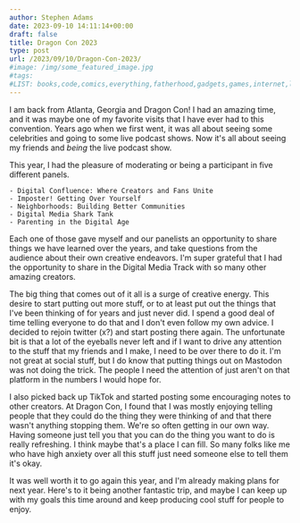 ```yaml
---
author: Stephen Adams
date: 2023-09-10 14:11:14+00:00
draft: false
title: Dragon Con 2023
type: post
url: /2023/09/10/Dragon-Con-2023/
#image: /img/some_featured_image.jpg
#tags:
#LIST: books,code,comics,everything,fatherhood,gadgets,games,internet,life,movies,music,nerd,podcasting,politics,random,science,tech,tv,video,work,writing
---
```

I am back from Atlanta, Georgia and Dragon Con! I had an amazing time, and it was maybe one of my favorite visits that I have ever had to this convention.
Years ago when we first went, it was all about seeing some celebrities and going to some live podcast shows. Now it's all about seeing my friends and _being_
the live podcast show.

This year, I had the pleasure of moderating or being a participant in five different panels.

```
- Digital Confluence: Where Creators and Fans Unite
- Imposter! Getting Over Yourself
- Neighborhoods: Building Better Communities
- Digital Media Shark Tank
- Parenting in the Digital Age
```

Each one of those gave myself and our panelists an opportunity to share things we have learned over the years, and take questions from the audience about
their own creative endeavors. I'm super grateful that I had the opportunity to share in the Digital Media Track with so many other amazing creators. 

The big thing that comes out of it all is a surge of creative energy. This desire to start putting out more stuff, or to at least put out the things that
I've been thinking of for years and just never did. I spend a good deal of time telling everyone to do that and I don't even follow my own advice. I decided
to rejoin twitter (x?) and start posting there again. The unfortunate bit is that a lot of the eyeballs never left and if I want to drive any attention to the
stuff that my friends and I make, I need to be over there to do it. I'm not great at social stuff, but I do know that putting things out on Mastodon was not
doing the trick. The people I need the attention of just aren't on that platform in the numbers I would hope for.

I also picked back up TikTok and started posting some encouraging notes to other creators. At Dragon Con, I found that I was mostly enjoying telling people that
they could do the thing they were thinking of and that there wasn't anything stopping them. We're so often getting in our own way. Having someone just tell you
that you can do the thing you want to do is really refreshing. I think maybe that's a place I can fill. So many folks like me who have high anxiety over all this
stuff just need someone else to tell them it's okay.

It was well worth it to go again this year, and I'm already making plans for next year. Here's to it being another fantastic trip, and maybe I can keep up with
my goals this time around and keep producing cool stuff for people to enjoy.
